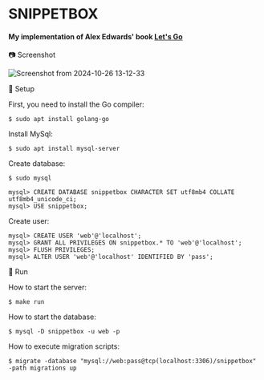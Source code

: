 # SNIPPETBOX


#### My implementation of Alex Edwards' book [Let's Go](https://lets-go.alexedwards.net/)


:camera: Screenshot

![Screenshot from 2024-10-26 13-12-33](https://github.com/user-attachments/assets/172134ef-1904-4f26-a833-9c00a5aefbd7)

🔧 Setup

First, you need to install the Go compiler:
```
$ sudo apt install golang-go
```
Install MySql:
```
$ sudo apt install mysql-server
```
Create database:
```
$ sudo mysql 
```
```
mysql> CREATE DATABASE snippetbox CHARACTER SET utf8mb4 COLLATE utf8mb4_unicode_ci;
mysql> USE snippetbox;
```
Create user:
```
mysql> CREATE USER 'web'@'localhost';
mysql> GRANT ALL PRIVILEGES ON snippetbox.* TO 'web'@'localhost';
mysql> FLUSH PRIVILEGES;
mysql> ALTER USER 'web'@'localhost' IDENTIFIED BY 'pass';
```

:steam_locomotive: Run

How to start the server:
```
$ make run
```
How to start the database:
```
$ mysql -D snippetbox -u web -p
```
How to execute migration scripts:
```
$ migrate -database "mysql://web:pass@tcp(localhost:3306)/snippetbox" -path migrations up
```
